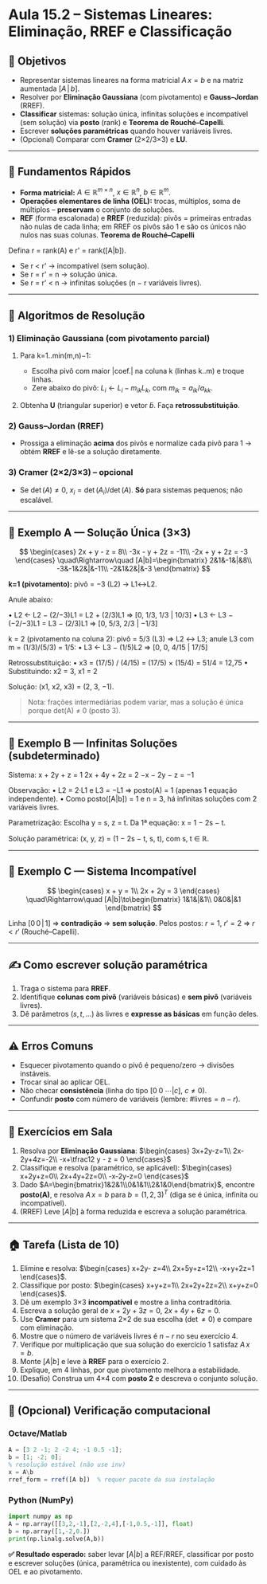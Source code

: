 # Aula 15.2 – Sistemas Lineares: Eliminação, RREF e Classificação

## 🎯 Objetivos

* Representar sistemas lineares na forma matricial $A\,x=b$ e na matriz aumentada $[A\,|\,b]$.
* Resolver por **Eliminação Gaussiana** (com pivotamento) e **Gauss–Jordan** (RREF).
* **Classificar** sistemas: solução única, infinitas soluções e incompatível (sem solução) via **posto** (rank) e **Teorema de Rouché–Capelli**.
* Escrever **soluções paramétricas** quando houver variáveis livres.
* (Opcional) Comparar com **Cramer** (2×2/3×3) e **LU**.

---

## 📘 Fundamentos Rápidos

* **Forma matricial:** $A\in\mathbb{R}^{m\times n}$, $x\in\mathbb{R}^n$, $b\in\mathbb{R}^m$.
* **Operações elementares de linha (OEL):** trocas, múltiplos, soma de múltiplos – **preservam** o conjunto de soluções.
* **REF** (forma escalonada) e **RREF** (reduzida): pivôs = primeiras entradas não nulas de cada linha; em RREF os pivôs são 1 e são os únicos não nulos nas suas colunas.
**Teorema de Rouché–Capelli**

Defina r = rank(A) e r' = rank([A|b]).

  * Se r < r' → incompatível (sem solução).
  * Se r = r' = n → solução única.
  * Se r = r' < n → infinitas soluções (n − r variáveis livres).

---

## 🧰 Algoritmos de Resolução

### 1) Eliminação Gaussiana (com pivotamento parcial)

1. Para k=1..min(m,n)−1:

   * Escolha pivô com maior |coef.| na coluna k (linhas k..m) e troque linhas.
   * Zere abaixo do pivô: $L_i \leftarrow L_i - m_{ik} L_k$, com $m_{ik}=a_{ik}/a_{kk}$.
2. Obtenha **U** (triangular superior) e vetor $\tilde b$. Faça **retrossubstituição**.

### 2) Gauss–Jordan (RREF)

* Prossiga a eliminação **acima** dos pivôs e normalize cada pivô para 1 → obtém **RREF** e lê-se a solução diretamente.

### 3) Cramer (2×2/3×3) – opcional

* Se $\det(A)\neq 0$, $x_i = \det(A_i)/\det(A)$. **Só** para sistemas pequenos; não escalável.

---

## 🧮 Exemplo A — Solução Única (3×3)

$$
\begin{cases}
2x + y - z = 8\\
-3x - y + 2z = -11\\
-2x + y + 2z = -3
\end{cases}
\quad\Rightarrow\quad
[A|b]=\begin{bmatrix}
2&1&-1&|&8\\
-3&-1&2&|&-11\\
-2&1&2&|&-3
\end{bmatrix}
$$

**k=1 (pivotamento):** pivô = −3 (L2) → L1↔L2.

Anule abaixo:

• L2 ← L2 − (2/−3)L1 = L2 + (2/3)L1  ⇒  [0, 1/3, 1/3 | 10/3]
• L3 ← L3 − (−2/−3)L1 = L3 − (2/3)L1 ⇒  [0, 5/3, 2/3 | −1/3]

k = 2 (pivotamento na coluna 2): pivô = 5/3 (L3) ⇒ L2 ↔ L3; anule L3 com m = (1/3)/(5/3) = 1/5:
• L3 ← L3 − (1/5)L2  ⇒  [0, 0, 4/15 | 17/5]

Retrossubstituição:
• x3 = (17/5) / (4/15) = (17/5) × (15/4) = 51/4 = 12,75
• Substituindo: x2 = 3,  x1 = 2

Solução: (x1, x2, x3) = (2, 3, −1).

> Nota: frações intermediárias podem variar, mas a solução é única porque det(A) ≠ 0 (posto 3).

---

## 🧮 Exemplo B — Infinitas Soluções (subdeterminado)

Sistema:
x + 2y + z = 1
2x + 4y + 2z = 2
−x − 2y − z = −1

Observação:
• L2 = 2·L1 e L3 = −L1  ⇒  posto(A) = 1 (apenas 1 equação independente).
• Como posto([A|b]) = 1 e n = 3, há infinitas soluções com 2 variáveis livres.

Parametrização:
Escolha y = s, z = t. Da 1ª equação: x = 1 − 2s − t.

Solução paramétrica:
(x, y, z) = (1 − 2s − t, s, t),  com s, t ∈ ℝ.

---

## 🧮 Exemplo C — Sistema Incompatível

$$
\begin{cases}
 x + y = 1\\
 2x + 2y = 3
\end{cases}
\quad\Rightarrow\quad
[A|b]\to\begin{bmatrix}
1&1&|&1\\
0&0&|&1
\end{bmatrix}
$$

Linha $[0\,0\,|\,1]$ ⇒ **contradição** ⇒ **sem solução**.
Pelos postos: $r=1$, $r'=2$ ⇒ $r<r'$ (Rouché–Capelli).

---

## ✍️ Como escrever solução paramétrica

1. Traga o sistema para **RREF**.
2. Identifique **colunas com pivô** (variáveis básicas) e **sem pivô** (variáveis livres).
3. Dê parâmetros ($s,t,\dots$) às livres e **expresse as básicas** em função deles.

---

## ⚠️ Erros Comuns

* Esquecer pivotamento quando o pivô é pequeno/zero → divisões instáveis.
* Trocar sinal ao aplicar OEL.
* Não checar **consistência** (linha do tipo $[0\;0\;\cdots|c]$, $c\ne 0$).
* Confundir **posto** com número de variáveis (lembre: $\#\text{livres}=n-r$).

---

## 🏫 Exercícios em Sala

1. Resolva por **Eliminação Gaussiana**:
   $\begin{cases} 3x+2y-z=1\\ 2x-2y+4z=-2\\ -x+\tfrac12 y - z = 0 \end{cases}$
2. Classifique e resolva (paramétrico, se aplicável):
   $\begin{cases} x+2y+z=0\\ 2x+4y+2z=0\\ -x-2y-z=0 \end{cases}$
3. Dado $A=\begin{bmatrix}1&2&1\\0&1&1\\2&1&0\end{bmatrix}$, encontre **posto(A)**, e resolva $A\,x=b$ para $b=(1,2,3)^T$ (diga se é única, infinita ou incompatível).
4. (RREF) Leve $[A|b]$ à forma reduzida e escreva a solução paramétrica.

---

## 🏠 Tarefa (Lista de 10)

1. Elimine e resolva: $\begin{cases} x+2y- z=4\\ 2x+5y+z=12\\ -x+y+2z=1 \end{cases}$.
2. Classifique por posto: $\begin{cases} x+y+z=1\\ 2x+2y+2z=2\\ x+y+z=0 \end{cases}$.
3. Dê um exemplo 3×3 **incompatível** e mostre a linha contraditória.
4. Escreva a solução geral de $x+2y+3z=0,\ 2x+4y+6z=0$.
5. Use **Cramer** para um sistema 2×2 de sua escolha ($\det\neq 0$) e compare com eliminação.
6. Mostre que o número de variáveis livres é $n-r$ no seu exercício 4.
7. Verifique por multiplicação que sua solução do exercício 1 satisfaz $A\,x=b$.
8. Monte $[A|b]$ e leve à **RREF** para o exercício 2.
9. Explique, em 4 linhas, por que pivotamento melhora a estabilidade.
10. (Desafio) Construa um 4×4 com **posto 2** e descreva o conjunto solução.

---

## 🔎 (Opcional) Verificação computacional

### Octave/Matlab

```octave
A = [3 2 -1; 2 -2 4; -1 0.5 -1];
b = [1; -2; 0];
% resolução estável (não use inv)
x = A\b
rref_form = rref([A b])  % requer pacote da sua instalação
```

### Python (NumPy)

```python
import numpy as np
A = np.array([[3,2,-1],[2,-2,4],[-1,0.5,-1]], float)
b = np.array([1,-2,0.])
print(np.linalg.solve(A,b))
```
**✅ Resultado esperado:** saber levar $[A|b]$ a REF/RREF, classificar por posto e escrever soluções (única, paramétrica ou inexistente), com cuidado às OEL e ao pivotamento.
